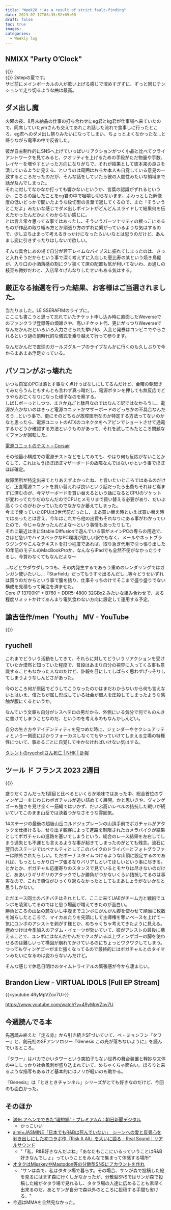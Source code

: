 ```yaml
---
title: "Week28 : As a result of strict fault-finding"
date: 2023-07-17T06:35:52+09:00
draft: false
toc: true
images:
categories:
  - Weekly log
---
```


## NMIXX "Party O’Clock"

{{<youtube Rd2wppggYxo>}}  
{{<youtube enwd9Zjtsb4>}}
2stepの夏です。  
サビ前にメインボーカルの人が歌い上げる感じで溜めすぎずに、ずっと同じテンションで走り切るような曲は最高。

## ダメ出し魔

火曜の夜、8月末納品の仕事の打ち合わせにeg君とkg君が仕事場へ来ていたので、同席していたymさんも交えてあれこれ話した流れで食事しに行ったところ、eg君へのダメ出し祭りみたいになってしまい、ちょっとよくなかったな…と帰りながら電車の中で反省した。

彼が自主制作的にSNSへ上げていっぱいリアクションがつく小品と比べてクライアントワークを見てみると、クオリティを上げるための手段がただ物量や手数、レイヤーを増やすといった方向になりがちで、それが結果として彼本来の良さを潰しているように見える、というのは周囲はおろか本人も自覚している意見の一致するところだったのだが、そんな話をしていたら彼の人間性みたいな領域まで話が及んでしまった。  
それに対してなかなか打っても響かないというか、言葉の認識がずれるというか、こちらの話したことをeg君の中で咀嚼し切らないまま、ふわっとした解像度の低いどっかで聞いたような紋切型の言葉で返してくるので、また「そういうとこだよ」みたいな感じでダメ出しポイントがどんどんスライドして結果何を伝えたかったんだかよくわからない感じに。  
とは言え常々思ってる事ではあったし、そういうパーソナリティの根っこにあるものが作品の取り組み方とか頑張り方のずれに繋がっているような気はするので、少し立ち止まって考えるきっかけになったらいいなとは思うのだけど、あんまし変に引きずったりはしないで欲しい。

そんな具合にあの場で自分が若干レイムなバイブスに振れてしまったのは、さっと入れそうだからという事で深く考えずに入店した恵比寿の某という焼き鳥屋が、入り口の小洒落感の割にクソ狭くて席の配置も気が利いてないわ、お通しの枝豆も微妙だわと、入店早々げんなりしたせいもある気はする。

## 厳正なる抽選を行った結果、お客様はご当選されました。

当たりました。LE SSERAFIMのライブに。  
ここにも書こうと思って忘れていたチケット申し込み時に直面したWeverseでのファンクラブ登録等の煩雑さや、高いチケット代、更にがっつりWeverseでなんだかんだといろいろ入力させられた挙げ句、入金と発券はコンビニでやらされるという謎の前時代的な儀式を乗り越えて行って参ります。

なんだかんだで直球のガールズグループのライブなんかに行くのも久しぶりで今からまあまあ浮足立っている。

## パソコンがぶっ壊れた

いつも自室のPCは落とす事なく点けっぱなしにしてるんだけど、金曜の朝起きてみたらうんともすんとも言わず真っ暗だし、電源ボタンを押しても無反応でどうやらお亡くなりになった様子なのを察する。  
しばしボーっとしつつ、まさか丸ごと駄目なのではなんて訳ではなかろうし、電源が点かないのはきっと電源ユニットかマザーボードのどっちかの不具合なんだろう…という事で、更にそのどちらが故障箇所なのか特定する方法ってないのかなと思ったら、電源ユニットのATXのコネクタをヘアピンでショートさせて通電するかどうか確認する方法というものがあって、それを試してみたところ問題なくファンが回転した。

[電源ユニットのテスト – Corsair](https://www.notion.so/Corsair-b5232d42a41d42c1acca9056ab48f892?pvs=21)

その他最小構成での電源テストなどをしてみても、やはり何も反応がないことからして、これはもうほぼほぼマザーボードの故障なんではないかという事でほぼほぼ確定。

故障箇所が特定出来てとりあえずよかったね、と言いたいところではあるのだけど、正直電源ユニットを買い替えれば良いという話だったら出費もそれほど嵩まずに済むのが、今マザーボードを買い替えるという話になるとCPUのソケットが変わってたりだのなんだのでCPUとメモリまで買い替える必要があり、だいぶ高くつくのがわかっていたのでなかなか萎えてしまった。  
今まで使っていたCPUは3世代前だったし、まあ買い替え時といえば買い替え時ではあったとは言え、今年はこれから他の出費もそれなりにある事がわかっていたので、今じゃなかったんだよな〜という事情もあったりして。  
それに最近は主にStable Diffusionで遊んでいる事がメインPCの専らの用途で、さほど急いでハイスペックなPC環境が欲しい訳でもなく、メールやネットブラウジングやこんなテキストを打つ程度であれば、取り急ぎ代用で引っ張り出した10年前のモデルのMacBookProか、なんならiPadでも全然不便がなかったりするし、今買わなくてもなんだよな〜

…などとウダウダしつつも、その内発生するであろう重めのレンダリングではガンガン使いたいし…『Starfield』だってもうすぐ出るんだし…等々どうせいずれは買うのだからという事で腹を括り、仕事そっちのけでそこまで盛り盛りでない構成を見積もって発注を済ませた。  
Core i7 13700KF + B760 + DDR5-4800 32GBx2 みたいな組み合わせで、ある程度リミットかけてあんまり電気食わない方向に設定して運用する予定。

## 諭吉佳作/men「Youth」 MV - YouTube

{{<youtube BrkoD7UuJVc>}}

## ryuchell

これまでどういう活動をしてきて、それらに対してどういうリアクションを受けていたか漠然と知っていた程度で、普段はあまり自分の視界に入ってくる事も意識することもなかった人なのだけど、訃報を目にしてしばらく思わずげっそりしてしまうようなしんどさがあった。

今のところ何が原因でどうしてこうなったのかはまだわからないから何も言えないとはいえ、僕たちが属し形成している社会が個人を圧殺してしまったような感触が腹にくるというか。

なんていう文章も自分がシスヘテロの男だから、外側にいる気分で何でものんきに書けてしまうことなのだ、というのを考えるのもなんかしんどい。

自分の生き方やアイデンティティを見つめた時に、ジェンダーやセクシュアリティという一側面にばかりフォーカスしなくてもやっていけてしまえる立場の特権性について、事あるごとに自覚してゆかなければいけない気はする。

[タレントのryuchellさん死亡 | NHK | 訃報](https://www.notion.so/ryuchell-NHK-6bef2e548cd84297ba3d071ca6e922aa?pvs=21)

## ツール ド フランス 2023 2週目

{{<youtube n3l4hMAsE8s>}}

盛りだくさんだった1週目と比べるといくらか地味ではあった中、総合首位のヴィンゲゴーをじわじわポガチャルが追い詰めてく展開。かと思いきや、ヴィンゲゴーも強さを見せ全く一筋縄ではいかず、だいぶ高いレベルの拮抗した戦いが続いていてこのまま山岳では決着つかなさそうな雰囲気。

14ステージの最後の超級山岳コルドジュプレーンの山頂手前でポガチャルがアタックを仕掛けるも、せり出す観客によって進路を制限されたカメラバイクが結果としてポガチャルの進路を塞いでしまうという、総合のレース結果を左右してしまう過失とも不運とも言えるような事が起きてしまったのがとても残念。流石に翌日のステージではペナルティとしてこのバイクのドライバーとフォトグラファーは除外されたらしい。ただボーナスタイムつけるような山頂に設定するのであれば、もっとしっかりロープ張るなりバリアしといてほしいという事に尽きる。  
とかとか、ポガチャル応援寄りのスタンスで見ているとモヤりは尽きないのだけど、ああいうギリギリのアタックでしか勝負がつかないくらい拮抗してるのは事実なので、これで順位がひっくり返らなかったとしてもまあしょうがないかなと思うしかない。

ただエース同士のバチバチはそれとして、ここに来てUAEがチーム力と戦術でユンボを凌駕してるのではと思う場面が増えてきたのが面白い。  
勝負どころの山岳の麓ないし中腹までユンボにがんがん脚を使わせて順当に枚数を減らしたところで、マイカあたりを先頭にして主導権を奪いペースを上げて一気にユンボのアシストを剥がす様とか、めちゃくちゃ考えてきたように見える。  
極めつけは今季加入のアダム・イェーツが効いていて、彼がアシストの最後に構えることで、ユンボにはなんだかんだでクスがいる以上ヴィンゲゴーの脚を使わせるのは難しいって構図が崩れてかけているのにちょっとワクワクしてしまう。  
つってもヴィンゲゴーがまた強くなってるので最終的にはポガチャルとのタイマンみたいになるのは変わらないんだけど。

そんな感じで休息日明けのタイムトライアルの緊張感が今から凄まじい。

## Brandon Liew - VIRTUAL IDOLS [Full EP Stream]

{{<youtube 4RyMpVZov7U>}}

https://www.youtube.com/watch?v=4RyMpVZov7U

## 今週読んでる本

先週読み終えた『走る赤』から引き続きSFづいていて、ペ・ミョンフン『タワー』と、創元社のSFアンソロジー『Genesis この光が落ちないように』を読んでいるところ。

『タワー』はバカでかいタワーという突拍子もない世界の舞台装置と軽妙な文体の中にしっかり社会風刺が盛り込まれていて、めちゃくちゃ面白い。ほろりと来るような描写もあるけど基本的にはノリが軽いのも助かる。

『Genesis』は『ときときチャンネル』シリーズがとても好きなのだけど、今回のも面白かった。

## そのほか

- [満州 アヘンでできた“理想郷” - プレミアムA：朝日新聞デジタル](https://www.asahi.com/special/manchukuo-opium/)
    - かっこいい
- [aimi×JASMINE「日本でもR&Bは死んでいない」　シーンへの愛と反骨心を剥き出しにした初コラボ作『Risk It All』を大いに語る - Real Sound｜リアルサウンド](https://realsound.jp/2023/07/post-1373716.html)
    - "「私、R&B好きなんだよね」「あなたもここにいるっていうことはR&B好きなんでしょ」っていうことをみんなで集まって体感する場所"
- [オタクはMisskeyやMastodon等の分散型SNSにアカウントを作れ](https://anond.hatelabo.jp/20230713072153)
    - "サンは森で、私はタタラ場で暮らす。その場合、サンが森で投稿した絵を見るにはまず森に行くしかなかったが、分散型SNSではサンが森で投稿した絵がタタラ場で見れるし、タタラ場の人達に広めることも素早く出来るのだ。あとサンが自分で森以外のところに投稿する手間も省ける。"
- 今週はMMAを全然見なかった。
